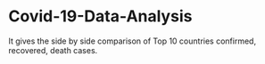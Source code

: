 # Covid-19-Data-Analysis
It gives the side by side comparison of Top 10 countries  confirmed, recovered, death cases.
